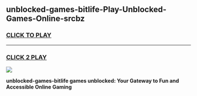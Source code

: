 
## unblocked-games-bitlife-Play-Unblocked-Games-Online-srcbz
<h3>
<a href="https://premium76.site?title=unblocked-games-bitlife&ref=25A">CLICK TO PLAY</a></h3>
<hr>

<h3>
<a href="https://premium76.site?title=unblocked-games-bitlife&ref=25A">CLICK 2 PLAY</a>
  
</h3>

<a href="https://premium76.site?title=unblocked-games-bitlife&ref=25A"><img src="https://clearcache.store/games.png"></a>


**unblocked-games-bitlife games unblocked: Your Gateway to Fun and Accessible Online Gaming**
